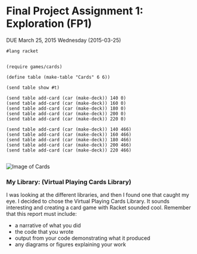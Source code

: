 # Final Project Assignment 1: Exploration (FP1) 
DUE March 25, 2015 Wednesday (2015-03-25)

```
#lang racket


(require games/cards)

(define table (make-table "Cards" 6 6))

(send table show #t)

(send table add-card (car (make-deck)) 140 0)
(send table add-card (car (make-deck)) 160 0)
(send table add-card (car (make-deck)) 180 0)
(send table add-card (car (make-deck)) 200 0)
(send table add-card (car (make-deck)) 220 0)

(send table add-card (car (make-deck)) 140 466)
(send table add-card (car (make-deck)) 160 466)
(send table add-card (car (make-deck)) 180 466)
(send table add-card (car (make-deck)) 200 466)
(send table add-card (car (make-deck)) 220 466)


```
![Image of Cards](C:\Users\Ronald\Desktop\Capture.png)

### My Library: (Virtual Playing Cards Library)

I was looking at the different libraries, and then I found one that caught my eye. I decided to chose the Virtual Playing Cards Library. It sounds interesting and creating a card game with Racket sounded cool.
Remember that this report must include:
 
* a narrative of what you did
* the code that you wrote
* output from your code demonstrating what it produced
* any diagrams or figures explaining your work 
 





